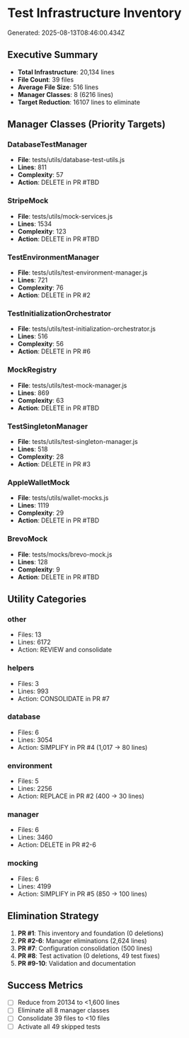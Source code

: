 # Test Infrastructure Inventory

Generated: 2025-08-13T08:46:00.434Z

## Executive Summary

- **Total Infrastructure**: 20,134 lines
- **File Count**: 39 files
- **Average File Size**: 516 lines
- **Manager Classes**: 8 (6216 lines)
- **Target Reduction**: 16107 lines to eliminate

## Manager Classes (Priority Targets)

### DatabaseTestManager

- **File**: tests/utils/database-test-utils.js
- **Lines**: 811
- **Complexity**: 57
- **Action**: DELETE in PR #TBD

### StripeMock

- **File**: tests/utils/mock-services.js
- **Lines**: 1534
- **Complexity**: 123
- **Action**: DELETE in PR #TBD

### TestEnvironmentManager

- **File**: tests/utils/test-environment-manager.js
- **Lines**: 721
- **Complexity**: 76
- **Action**: DELETE in PR #2

### TestInitializationOrchestrator

- **File**: tests/utils/test-initialization-orchestrator.js
- **Lines**: 516
- **Complexity**: 56
- **Action**: DELETE in PR #6

### MockRegistry

- **File**: tests/utils/test-mock-manager.js
- **Lines**: 869
- **Complexity**: 63
- **Action**: DELETE in PR #TBD

### TestSingletonManager

- **File**: tests/utils/test-singleton-manager.js
- **Lines**: 518
- **Complexity**: 28
- **Action**: DELETE in PR #3

### AppleWalletMock

- **File**: tests/utils/wallet-mocks.js
- **Lines**: 1119
- **Complexity**: 29
- **Action**: DELETE in PR #TBD

### BrevoMock

- **File**: tests/mocks/brevo-mock.js
- **Lines**: 128
- **Complexity**: 9
- **Action**: DELETE in PR #TBD

## Utility Categories

### other

- Files: 13
- Lines: 6172
- Action: REVIEW and consolidate

### helpers

- Files: 3
- Lines: 993
- Action: CONSOLIDATE in PR #7

### database

- Files: 6
- Lines: 3054
- Action: SIMPLIFY in PR #4 (1,017 → 80 lines)

### environment

- Files: 5
- Lines: 2256
- Action: REPLACE in PR #2 (400 → 30 lines)

### manager

- Files: 6
- Lines: 3460
- Action: DELETE in PR #2-6

### mocking

- Files: 6
- Lines: 4199
- Action: SIMPLIFY in PR #5 (850 → 100 lines)

## Elimination Strategy

1. **PR #1**: This inventory and foundation (0 deletions)
2. **PR #2-6**: Manager eliminations (2,624 lines)
3. **PR #7**: Configuration consolidation (500 lines)
4. **PR #8**: Test activation (0 deletions, 49 test fixes)
5. **PR #9-10**: Validation and documentation

## Success Metrics

- [ ] Reduce from 20134 to <1,600 lines
- [ ] Eliminate all 8 manager classes
- [ ] Consolidate 39 files to <10 files
- [ ] Activate all 49 skipped tests
